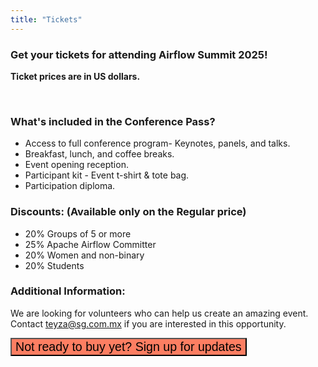 ```yaml
---
title: "Tickets"
---
```


### Get your tickets for attending Airflow Summit 2025!


<script src="https://js.tito.io/v2/with/ga4,hits" async></script>
<tito-widget event="airflowsummit/2025"></tito-widget>

****Ticket prices are in US dollars.****

<br>

### What's included in the Conference Pass?

- Access to full conference program- Keynotes, panels, and talks. 
- Breakfast, lunch, and coffee breaks.
- Event opening reception.
- Participant kit - Event t-shirt & tote bag.
- Participation diploma. 

### Discounts: (Available only on the Regular price)

- 20% Groups of 5 or more
- 25% Apache Airflow Committer
- 20% Women and non-binary
- 20% Students

### Additional Information:

We are looking for volunteers who can help us create an amazing event. Contact teyza@sg.com.mx if you are interested in this opportunity. 


<div class="text-center">
<button data-tf-popup="PrHqp115" data-tf-opacity="100" data-tf-size="100" data-tf-iframe-props="title=Airflow Summit 2025 - Interested" data-tf-transitive-search-params data-tf-medium="snippet" data-tf-hidden="utm_source=,utm_medium=,utm_campaign=" class="btn text-white my-3 btn-rounded" style="font-size: 1.4em; background-color:#fd7e62;">Not ready to buy yet? Sign up for updates</button><script src="//embed.typeform.com/next/embed.js"></script>
</div>


         
